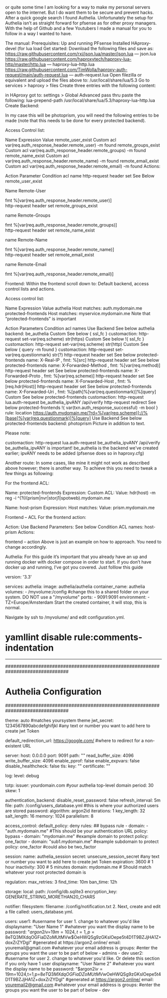 or quite some time I am looking for a way to make my personal servers open to the internet. But I do want them to be secure and prevent hacks. After a quick google search I found Authelia. Unfortunately the setup for Authelia isn’t as straight forward for pfsense as for other proxy managers. With the help of Github and a few Youtubers I made a manual for you to follow in a way I wanted to have.

The manual:
Prerequisites:
Up and running PFsense
Installed HAproxy-devel (for lua load
Get started:
 Download the following files and save as:
https://raw.githubusercontent.com/rxi/json.lua/master/json.lua — json.lua
https://raw.githubusercontent.com/haproxytech/haproxy-lua-http/master/http.lua — haproxy-lua-http.lua
https://raw.githubusercontent.com/TimWolla/haproxy-auth-request/main/auth-request.lua — auth-request.lua
Open filezilla or equivalent and upload the files above to: /usr/local/share/lua/5.3 
Go to services > haproxy > files
Create three entries with the following content:

in HAproxy got to: settings > Global Advanced pass thru paste the following:
lua-prepend-path /usr/local/share/lua/5.3/haproxy-lua-http.lua
Create Backend:

In my case this will be photoprism, you will need the following entries to be made (note that this needs to be done for every protected backend).

Access Control list:

Name	Expression	Value
remote_user_exist	Custom acl	var(req.auth_response_header.remote_user) -m found
remote_groups_exist	Custom acl	var(req.auth_response_header.remote_groups) -m found
remote_name_exist	Custom acl	var(req.auth_response_header.remote_name) -m found
remote_email_exist	Custom acl	var(req.auth_response_header.remote_email) -m found
Actions:

Action		Parameter	Condition acl name
http-request header set	
See Below	remote_user_exist

Name	Remote-User	

fmt	%[var(req.auth_response_header.remote_user)]	
http-request header set	
remote_groups_exist

name	Remote-Groups	

fmt	%[var(req.auth_response_header.remote_groups)]	
http-request header set	
remote_name_exist

name	Remote-Name	

fmt	%[var(req.auth_response_header.remote_name)]	
http-request header set	
remote_email_exist

name	Remote-Email	

fmt	%[var(req.auth_response_header.remote_email)]	

Frontend:
Within the frontend scroll down to: Default backend, access control lists and actions.

Access control list:

Name	Expression	Value
authelia	Host matches:	auth.mydomain.me
protected-frontends	Host matches:	myservice.mydomain.me
Note that “protected-frontends” is important

Action	Parameters	Condition acl names
Use Backend	See below	authelia
backend: be_authelia
Custom	See below	{ ssl_fc }
customaction: http-request set-var(req.scheme) str(https)
Custom	See below	!{ ssl_fc }
customaction: http-request set-var(req.scheme) str(http)
Custom	See below	{ query -m found }
customaction: http-request set-var(req.questionmark) str(?)
http-request header set	See below	protected-frontends
name: X-Real-IP , fmt: %[src]
http-request header set	See below	protected-frontends
name: X-Forwarded-Method , fmt: %[var(req.method)]
http-request header set	See below	protected-frontends
name: X-Forwarded-Proto , fmt: %[var(req.scheme)]
http-request header set	See below	protected-frontends
name: X-Forwarded-Host , fmt: %[req.hdr(Host)]
http-request header set	See below	protected-frontends
name: X-Forwarded-Uri , fmt: %[path]%[var(req.questionmark)]%[query]
Custom	See below	protected-frontends
customaction: http-request lua.auth-request be_authelia_ipvANY /api/verify
http-request redirect	See below	protected-frontends !{ var(txn.auth_response_successful) -m bool }
rule: location https://auth.mydomain.me/?rd=%[var(req.scheme)]://%[base]%[var(req.questionmark)]%[query]
Use Backend	See below	protected-frontends
backend: photoprism
Picture in addition to text.


Please note:

customaction: http-request lua.auth-request be_authelia_ipvANY /api/verify
be_authelia_ipvANY is important! be_authelia is the backend we’ve created earlier; ipvANY needs to be added (pfsense does so in haproxy.cfg)

Another route:
In some cases, like mine it might not work as described above however; there is another way. To achieve this you need to tweak a few things as following:

For the frontend ACL:

Name: protected-frontends
Expression: Custom ACL:
Value: hdr(host) -m reg -i ^(?i)(prism|nvr|storj1|spotweb)\.mydomain\.me

Name: host-prism
Expression: Host matches:
Value: prism.mydomain.me

Frontend – ACL
For the frontend action:

Action: Use Backend
Parameters: See below 
Condition ACL names: host-prism
Actions: <your backend>

frontend – action
Above is just an example on how to approach. You need to change accordingly.

Authelia:
For this guide it’s important that you already have an up and running docker with docker compose in order to start. If you don’t have docker up and running, I’ve got you covered. Just folllow this guide

version: '3.3'
    
services:
  authelia:
    image: authelia/authelia
    container_name: authelia
    volumes:
      - /myvolume:/config #change this to a shared folder on your system. DO NOT use a "/myvolume"
    ports:
      - 9091:9091
    environment:
      - TZ=Europe/Amsterdam
Start the created container, it will stop, this is normal.

Navigate by ssh to /myvolume/ and edit configuration.yml.
# yamllint disable rule:comments-indentation
---
###############################################################################
#                           Authelia Configuration                            #
###############################################################################

theme: auto #matches yoursystem theme
jwt_secret: 1234567890abcdefghifjkl #any text or number you want to add here to create jwt Token

default_redirection_url: https://google.com/ #where to redirect for a non-existent URL

server:
  host: 0.0.0.0
  port: 9091
  path: ""
  read_buffer_size: 4096
  write_buffer_size: 4096
  enable_pprof: false
  enable_expvars: false
  disable_healthcheck: false
  tls:
    key: ""
    certificate: ""

log:
  level: debug

totp:
  issuer: yourdomain.com #your authelia top-level domain
  period: 30
  skew: 1

authentication_backend:
  disable_reset_password: false
  refresh_interval: 5m
  file:
    path: /config/users_database.yml #this is where your authorized users are stored
    password:
      algorithm: argon2id
      iterations: 1
      key_length: 32
      salt_length: 16
      memory: 1024
      parallelism: 8

access_control:
  default_policy: deny
  rules:
    ## bypass rule
    - domain: 
        - "auth.mydomain.me" #This should be your authentication URL
      policy: bypass
    - domain: "mydomain.me" #example domain to protect
      policy: one_factor
    - domain: "sub1.mydomain.me" #example subdomain to protect
      policy: one_factor #could also be two_factor


session:
  name: authelia_session
  secret: unsecure_session_secret #any text or number you want to add here to create jwt Token
  expiration: 3600  # 1 hour
  inactivity: 300  # 5 minutes
  domain: mydomain.me  # Should match whatever your root protected domain is

regulation:
  max_retries: 3
  find_time: 10m
  ban_time: 12h

storage:
  local:
    path: /config/db.sqlite3 
  encryption_key: GENERATE_STRING_MORETHAN20_CHARS
  
notifier:
  filesystem:
    filename: /config/notification.txt
2. Next, create and edit a file called: users_database.yml.

users:
  user1: #username for user 1. change to whatever you'd like
    displayname: "User Name 1" #whatever you want the display name to be
    password: "$argon2i$v=19$m=1024,t=1,p=8$eTQ3MXdqOGFiaDZoMUtMVw$OeHWQSg9zGKslOepe5t4D1T9BZJjHA1Z+doxZrZYDgI" #generated at https://argon2.online/
    email: youremail@gmail.com #whatever your email address is
    groups: #enter the groups you want the user to be part of below
      - admins
      - dev
  user2: #username for user 2. change to whatever you'd like. Or delete this section if you only have 1 user
    displayname: "User Name 2" #whatever you want the display name to be
    password: "$argon2i$v=19$m=1024,t=1,p=8$eTQ3MXdqOGFiaDZoMUtMVw$OeHWQSg9zGKslOepe5t4D1T9BZJjHA1Z+doxZrZYDgI" #generated at https://argon2.online/
    email: youremail2@gmail.com #whatever your email address is
    groups: #enter the groups you want the user to be part of below
      - dev